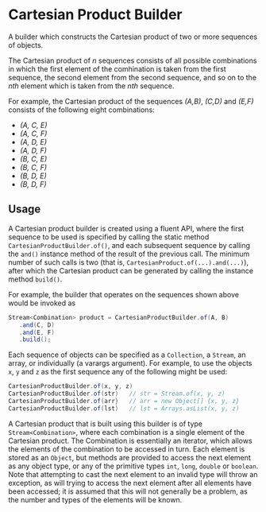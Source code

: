 # Cartesian Product Builder

A builder which constructs the Cartesian product of two or more sequences of
objects. 

The Cartesian product of _n_ sequences consists of all possible
combinations in which the first element of the comhination is taken from the first 
sequence, the second element from the second sequence, and so on to the _nth_ 
element which is taken from the _nth_ sequence.

For example, the Cartesian product of the sequences _(A,B)_, _(C,D)_ and _(E,F)_ 
consists of the following eight combinations:
* _(A, C, E)_
* _(A, C, F)_
* _(A, D, E)_
* _(A, D, F)_
* _(B, C, E)_
* _(B, C, F)_
* _(B, D, E)_
* _(B, D, F)_

## Usage

A Cartesian product builder is created using a fluent API, where the first sequence
to be used is specified by calling the static method `CartesianProductBuilder.of()`, 
and each subsequent sequence by calling the `and()` instance method of the result
of the previous call. The minimum number of such calls is two (that is, 
`CartesianProduct.of(...).and(...)`), after which the 
Cartesian product can be generated by calling the instance method `build()`.

For example, the builder that operates on the sequences shown above would be 
invoked as

```java
Stream<Combination> product = CartesianProductBuilder.of(A, B)
   .and(C, D)
   .and(E, F)
   .build();
```

Each sequence of objects can be specified as a `Collection`, a `Stream`, an
array, or individually (a varargs argument). For example, to use the objects `x`, `y` and `z` as the first sequence any of the following might be used:

```java
CartesianProductBuilder.of(x, y, z)
CartesianProductBuilder.of(str)   // str = Stream.of(x, y, z)
CartesianProductBuilder.of(arr}   // arr = new Object[] {x, y, z}
CartesianProductBuilder.of(lst)   // lst = Arrays.asList(x, y, z)
```

A Cartesian product that is built using this builder is of type `Stream<Combination>`,
where each combination is a single element of the Cartesian product. The Combination
is essentially an iterator, which allows the elements of the combination to be
accessed in turn. Each element is stored as an `Object`, but methods are provided
to access the next element as any object type, or any of the primitive types `int`,
`long`, `double` or `boolean`. Note that attempting to cast the next element
to an invalid type will throw an exception, as will trying to access the next 
element after all elements have been accessed; it is assumed that this will not
generally be a problem, as the number and types of the elements will be known.